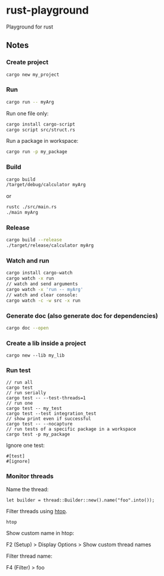 # rust-playground

Playground for rust

## Notes

### Create project

```bash
cargo new my_project
```

### Run

```bash
cargo run -- myArg
```

Run one file only:

```bash
cargo install cargo-script
cargo script src/struct.rs
```

Run a package in workspace:

```bash
cargo run -p my_package
```

### Build

```bash
cargo build
/target/debug/calculator myArg
```

or

```bash
rustc ./src/main.rs
./main myArg
```

### Release

```bash
cargo build --release
./target/release/calculator myArg
```

### Watch and run

```bash
cargo install cargo-watch
cargo watch -x run
// watch and send arguments
cargo watch -x 'run -- myArg'
// watch and clear console:
cargo watch -c -w src -x run
```

### Generate doc (also generate doc for dependencies)

```bash
cargo doc --open
```

### Create a lib inside a project

```
cargo new --lib my_lib
```

### Run test

```
// run all
cargo test
// run serially
cargo test -- --test-threads=1
// run one
cargo test -- my_test
cargo test --test integration_test
// show print even if successful
cargo test -- --nocapture
// run tests of a specific package in a workspace
cargo test -p my_package
```

Ignore one test:

```
#[test]
#[ignore]
```

### Monitor threads

Name the thread:

```
let builder = thread::Builder::new().name("foo".into());
```

Filter threads using [htop](https://htop.dev/).

```
htop
```

Show custom name in htop:

F2 (Setup) > Display Options > Show custom thread names

Filter thread name:

F4 (Filter) > foo
